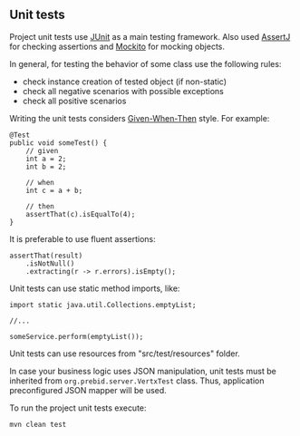 ## Unit tests

Project unit tests use [JUnit](https://junit.org) as a main testing framework. 
Also used [AssertJ](http://joel-costigliola.github.io/assertj) for checking assertions 
and [Mockito](http://mockito.org) for mocking objects.

In general, for testing the behavior of some class use the following rules:
- check instance creation of tested object (if non-static)
- check all negative scenarios with possible exceptions
- check all positive scenarios

Writing the unit tests considers [Given-When-Then](https://martinfowler.com/bliki/GivenWhenThen.html) style.
For example:

```
@Test
public void someTest() {
    // given
    int a = 2;
    int b = 2;
    
    // when
    int c = a + b;
    
    // then
    assertThat(c).isEqualTo(4);
}
```

It is preferable to use fluent assertions:
```
assertThat(result)
    .isNotNull()
    .extracting(r -> r.errors).isEmpty();
```

Unit tests can use static method imports, like:
```
import static java.util.Collections.emptyList;

//...

someService.perform(emptyList());
```

Unit tests can use resources from "src/test/resources" folder.

In case your business logic uses JSON manipulation, unit tests must be inherited from `org.prebid.server.VertxTest` class.
Thus, application preconfigured JSON mapper will be used. 

To run the project unit tests execute:
```
mvn clean test
```
